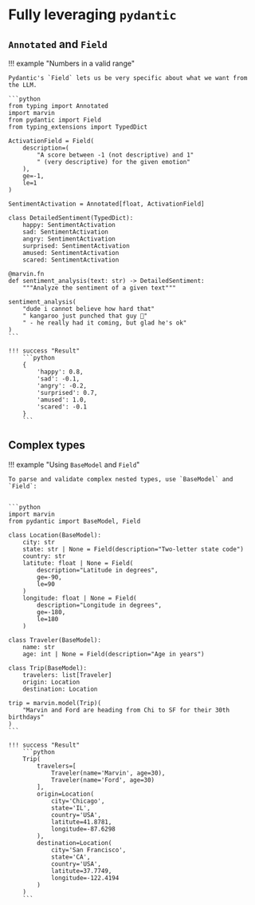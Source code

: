 # Fully leveraging `pydantic`

## `Annotated` and `Field`

!!! example "Numbers in a valid range"

    Pydantic's `Field` lets us be very specific about what we want from the LLM.
    
    ```python
    from typing import Annotated
    import marvin
    from pydantic import Field
    from typing_extensions import TypedDict

    ActivationField = Field(
        description=(
            "A score between -1 (not descriptive) and 1"
            " (very descriptive) for the given emotion"
        ),
        ge=-1,
        le=1
    )

    SentimentActivation = Annotated[float, ActivationField]

    class DetailedSentiment(TypedDict):
        happy: SentimentActivation
        sad: SentimentActivation
        angry: SentimentActivation
        surprised: SentimentActivation
        amused: SentimentActivation
        scared: SentimentActivation

    @marvin.fn
    def sentiment_analysis(text: str) -> DetailedSentiment:
        """Analyze the sentiment of a given text"""

    sentiment_analysis(
        "dude i cannot believe how hard that"
        " kangaroo just punched that guy 🤣"
        " - he really had it coming, but glad he's ok"
    )
    ```
    
    !!! success "Result"
        ```python
        {
            'happy': 0.8,
            'sad': -0.1,
            'angry': -0.2,
            'surprised': 0.7,
            'amused': 1.0,
            'scared': -0.1
        }
        ```

## Complex types

!!! example "Using `BaseModel` and `Field`"

    To parse and validate complex nested types, use `BaseModel` and `Field`:
    
    
    ```python
    import marvin
    from pydantic import BaseModel, Field

    class Location(BaseModel):
        city: str
        state: str | None = Field(description="Two-letter state code")
        country: str
        latitute: float | None = Field(
            description="Latitude in degrees",
            ge=-90,
            le=90
        )
        longitude: float | None = Field(
            description="Longitude in degrees",
            ge=-180,
            le=180
        )
    
    class Traveler(BaseModel):
        name: str
        age: int | None = Field(description="Age in years")
    
    class Trip(BaseModel):
        travelers: list[Traveler]
        origin: Location
        destination: Location
    
    trip = marvin.model(Trip)(
        "Marvin and Ford are heading from Chi to SF for their 30th birthdays"
    )
    ```
    
    !!! success "Result"
        ```python
        Trip(
            travelers=[
                Traveler(name='Marvin', age=30),
                Traveler(name='Ford', age=30)
            ],
            origin=Location(
                city='Chicago',
                state='IL',
                country='USA',
                latitute=41.8781,
                longitude=-87.6298
            ),
            destination=Location(
                city='San Francisco',
                state='CA',
                country='USA',
                latitute=37.7749,
                longitude=-122.4194
            )
        )
        ```